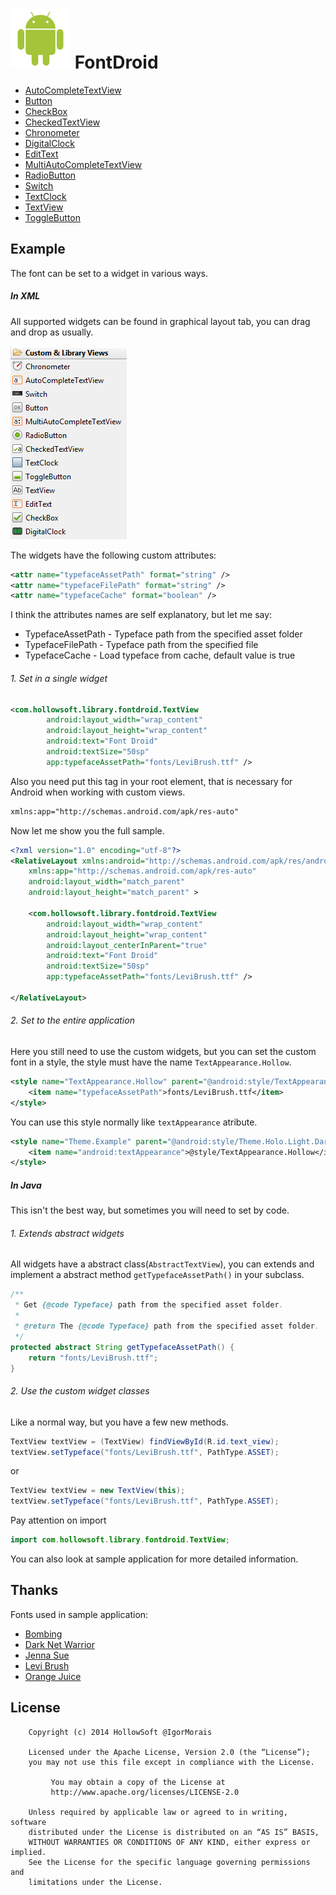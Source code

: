 ![1] FontDroid
==============

* [AutoCompleteTextView](http://developer.android.com/reference/android/widget/AutoCompleteTextView.html)
* [Button](http://developer.android.com/reference/android/widget/Button.html)
* [CheckBox](http://developer.android.com/guide/topics/ui/controls/checkbox.html)
* [CheckedTextView](http://developer.android.com/reference/android/widget/CheckedTextView.html)
* [Chronometer](http://developer.android.com/reference/android/widget/Chronometer.html)
* [DigitalClock](http://developer.android.com/reference/android/widget/DigitalClock.html)
* [EditText](http://developer.android.com/reference/android/widget/EditText.html)
* [MultiAutoCompleteTextView](http://developer.android.com/reference/android/widget/MultiAutoCompleteTextView.html)
* [RadioButton](http://developer.android.com/guide/topics/ui/controls/radiobutton.html)
* [Switch](http://developer.android.com/reference/android/widget/Switch.html)
* [TextClock](http://developer.android.com/reference/android/widget/TextClock.html)
* [TextView](http://developer.android.com/reference/android/widget/TextView.html)
* [ToggleButton](http://developer.android.com/reference/android/widget/ToggleButton.html)


Example
-------

The font can be set to a widget in various ways.

##### In XML

All supported widgets can be found in graphical layout tab, you can drag and drop as usually.

![2]

The widgets have the following custom attributes:

```xml
<attr name="typefaceAssetPath" format="string" />
<attr name="typefaceFilePath" format="string" />
<attr name="typefaceCache" format="boolean" />
```

I think the attributes names are self explanatory, but let me say:

* TypefaceAssetPath - Typeface path from the specified asset folder
* TypefaceFilePath - Typeface path from the specified file
* TypefaceCache - Load typeface from cache, default value is true

###### 1. Set in a single widget

```xml
<com.hollowsoft.library.fontdroid.TextView
        android:layout_width="wrap_content"
        android:layout_height="wrap_content"
        android:text="Font Droid"
        android:textSize="50sp"
        app:typefaceAssetPath="fonts/LeviBrush.ttf" />
```

Also you need put this tag in your root element, that is necessary for Android when working with custom views.

```xml
xmlns:app="http://schemas.android.com/apk/res-auto"
```

Now let me show you the full sample.

```xml
<?xml version="1.0" encoding="utf-8"?>
<RelativeLayout xmlns:android="http://schemas.android.com/apk/res/android"
    xmlns:app="http://schemas.android.com/apk/res-auto"
    android:layout_width="match_parent"
    android:layout_height="match_parent" >

    <com.hollowsoft.library.fontdroid.TextView
        android:layout_width="wrap_content"
        android:layout_height="wrap_content"
        android:layout_centerInParent="true"
        android:text="Font Droid"
        android:textSize="50sp"
        app:typefaceAssetPath="fonts/LeviBrush.ttf" />

</RelativeLayout>
```

###### 2. Set to the entire application

Here you still need to use the custom widgets, but you can set the custom font in a style,
the style must have the name `TextAppearance.Hollow`.

```xml
<style name="TextAppearance.Hollow" parent="@android:style/TextAppearance.Holo">
    <item name="typefaceAssetPath">fonts/LeviBrush.ttf</item>
</style>
```

You can use this style normally like `textAppearance` atribute.

```xml
<style name="Theme.Example" parent="@android:style/Theme.Holo.Light.DarkActionBar">
    <item name="android:textAppearance">@style/TextAppearance.Hollow</item>
</style>
```

##### In Java

This isn't the best way, but sometimes you will need to set by code.

###### 1. Extends abstract widgets

All widgets have a abstract class(`AbstractTextView`), you can extends and implement a abstract method `getTypefaceAssetPath()` in your subclass.

```java
/**
 * Get {@code Typeface} path from the specified asset folder.
 *
 * @return The {@code Typeface} path from the specified asset folder.
 */
protected abstract String getTypefaceAssetPath() {
    return "fonts/LeviBrush.ttf";
}
```

###### 2. Use the custom widget classes

Like a normal way, but you have a few new methods.

```java
TextView textView = (TextView) findViewById(R.id.text_view);
textView.setTypeface("fonts/LeviBrush.ttf", PathType.ASSET);
```

or

```java
TextView textView = new TextView(this);
textView.setTypeface("fonts/LeviBrush.ttf", PathType.ASSET);
```

Pay attention on import

```java
import com.hollowsoft.library.fontdroid.TextView;
```

You can also look at sample application for more detailed information.


Thanks
------

Fonts used in sample application:

* [Bombing](http://qkila.com)
* [Dark Net Warrior](http://www.imagex-fonts.com)
* [Jenna Sue](http://www.jennasuedesign.com)
* [Levi Brush](http://loremipsum.ro)
* [Orange Juice](http://brittneymurphydesign.com)


License
-------

```
    Copyright (c) 2014 HollowSoft @IgorMorais
    
    Licensed under the Apache License, Version 2.0 (the “License”);
    you may not use this file except in compliance with the License.
    
         You may obtain a copy of the License at
         http://www.apache.org/licenses/LICENSE-2.0
         
    Unless required by applicable law or agreed to in writing, software
    distributed under the License is distributed on an “AS IS” BASIS,
    WITHOUT WARRANTIES OR CONDITIONS OF ANY KIND, either express or implied.
    See the License for the specific language governing permissions and
    limitations under the License.
```


[1]: https://raw.githubusercontent.com/MoraisIgor/FontDroid/master/raw/android.png
[2]: https://raw.githubusercontent.com/MoraisIgor/FontDroid/master/raw/widget.png
